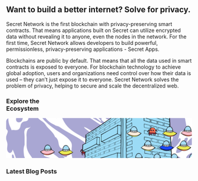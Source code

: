 <ClientOnly>
<home-page-hero></home-page-hero>
</ClientOnly>

<slim-column>

## Want to build a better internet? Solve for privacy.

Secret Network is the first blockchain with privacy-preserving smart contracts. That means applications built on Secret can utilize encrypted data without revealing it to anyone, even the nodes in the network. For the first time, Secret Network allows developers to build powerful, permissionless, privacy-preserving applications - Secret Apps.

Blockchains are public by default. That means that all the data used in smart contracts is exposed to everyone. For blockchain technology to achieve global adoption, users and organizations need control over how their data is used – they can’t just expose it to everyone. Secret Network solves the problem of privacy, helping to secure and scale the decentralized web.

</slim-column>

<triplet-columns>

<template v-slot:left>

<home-card to="/about/about-secret-network" vertical>

### **Learn about**<br>Secret Network

<separator small />

![Community](./img/learn-about-secret-network.png)

</home-card>

</template>

<template v-slot:middle>

<home-card to="/community" vertical>

### **Join**<br>Our Community

<separator small />

![Secret App](./img/join-our-community.png)

</home-card>

</template>

<template v-slot:right>

<home-card to="/developers" vertical>

### **Build your own**<br>Secret App

<separator small />

![Node Operator](./img/build-your-own-secret-app.png)

</home-card>

</template>

</triplet-columns>

<single-column class="ecosystem">

<home-card to="/ecosystem/overview" horizontal>

### **Explore the**<br>Ecosystem

<separator small />

![Node Operator](./img/explore-the-ecosystem.png)

</home-card>

</single-column>

<single-column>

### Latest Blog Posts

<twin-columns>

<template v-slot:left>

Read, watch and absorb the secrets that we publish in our official blog.

</template>

<template v-slot:right>

[Unveil more secrets](/blog) ![](../src/assets/arrow-right-circle.svg)

</template>

</twin-columns>

<latest-posts></latest-posts>

</single-column>

<single-column>

<twin-columns class="latest-media-articles">

<template v-slot:left>

## Latest Media Articles

</template>

<template v-slot:right>

[View all articles](/media) ![](../src/assets/arrow-right-circle.svg)

</template>

</twin-columns>

<template>

<grid columns="3">

<media-card tag="podcast" title="Tor Bair on Nugget's News Podcast" src="image1.png" to="https://www.youtube.com/watch?v=2kttQDQOT3Y" cta="Listen Now"></media-card>

<media-card tag="podcast" title="Decentralize This! Podcast" src="image2.png" to="https://www.youtube.com/watch?v=BGRWDKU1f6w" cta="Listen Now"></media-card>

<media-card tag="video" title="Tor Bair's interview with Ivan on Tech" src="image3.png" to="https://www.youtube.com/watch?v=rvkMPcMK_7Ah" cta="Listen Now"></media-card>

</grid>

</template>

</single-column>

<style lang="scss">
.ecosystem {
  @include respond-to("large and up") {
    padding-top: 0;
    padding-bottom: 89px;
  }
}
.simple-section {
  text-align: center;
}
.latest-media-articles {
  align-items: end;
}
</style>
